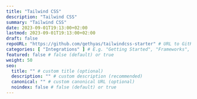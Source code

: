 ```yaml
---
title: "Tailwind CSS"
description: "Tailwind CSS"
summary: "Tailwind CSS"
date: 2023-09-01T19:13:00+02:00
lastmod: 2023-09-01T19:13:00+02:00
draft: false
repoURL: "https://github.com/gethyas/tailwindcss-starter" # URL to GitHub repository
categories: [ "Integrations" ] # E.g. "Getting Started", "Frameworks", "Integrations", or "Templates"
featured: false # false (default) or true
weight: 50
seo:
  title: "" # custom title (optional)
  description: "" # custom description (recommended)
  canonical: "" # custom canonical URL (optional)
  noindex: false # false (default) or true
---
```

